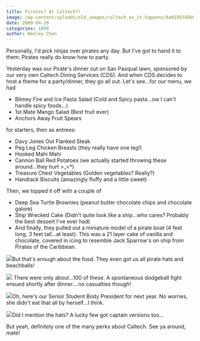 ```yaml
---
title: Pirates? At Caltech?!
image: /wp-content/uploads/old_images/caltech_as_it_happens/6a0105349b8251970b01157046b742970b.jpg
date: 2009-04-28
categories: 1098
author: Wesley Chen
---
```


Personally, I'd pick ninjas over pirates any day. But I've got to hand it to them: Pirates really do know how to party.

Yesterday was our Pirate's dinner out on San Pasqual lawn, sponsored by our very own Caltech Dining Services (CDS). And when CDS decides to host a theme for a party/dinner, they go all out. 
Let's see...for our menu, we had 

- Blimey Fire and Ice Pasta Salad (Cold and Spicy pasta...ow I can't handle spicy foods...)
- 1st Mate Mango Salad (Best fruit ever)
- Anchors Away Fruit Spears

for starters, then as entrees:

- Davy Jones Out Flanked Steak 
- Peg Leg Chicken Breasts (they really have one leg!)
- Hooked Mahi Mahi
- Cannon Ball Red Potatoes (we actually started throwing these around...they hurt &gt;_&lt;*)
- Treasure Chest Vegetables (Golden vegetables? Really?)
- Handtack Biscuits (amazingly fluffy and a little sweet)

Then, we topped it off with a couple of 

- Deep Sea Turtle Brownies (peanut butter chocolate chips and chocolate galore)
- Ship Wrecked Cake (Didn't quite look like a ship...who cares? Probably the best dessert I've ever had)
- And finally, they pulled out a miniature model of a pirate boat (4 feet long, 3 feet tall...at least). This was a 21 layer cake of vanilla and chocolate, covered in icing to resemble Jack Sparrow's on ship from Pirates of the Caribbean. 


![](/old_images/caltech_as_it_happens/6a0105349b8251970b01156f50aaa4970c.jpg)But that's enough about the food. They even got us all pirate hats and beachballs!

![](/old_images/caltech_as_it_happens/6a0105349b8251970b01157046b7fa970b.jpg)
There were only about...100 of these. A spontaneous dodgeball fight ensued shortly after dinner....no casualties though!

![](/old_images/caltech_as_it_happens/6a0105349b8251970b01157046b85c970b.jpg)Oh, here's our Senior Student Body President for next year. No worries, she didn't eat that all by herself...I think.


![](/old_images/caltech_as_it_happens/6a0105349b8251970b01157046b909970b.jpg)Did I mention the hats? A lucky few got captain versions too...

But yeah, definitely one of the many perks about Caltech. See ya around, mate!
